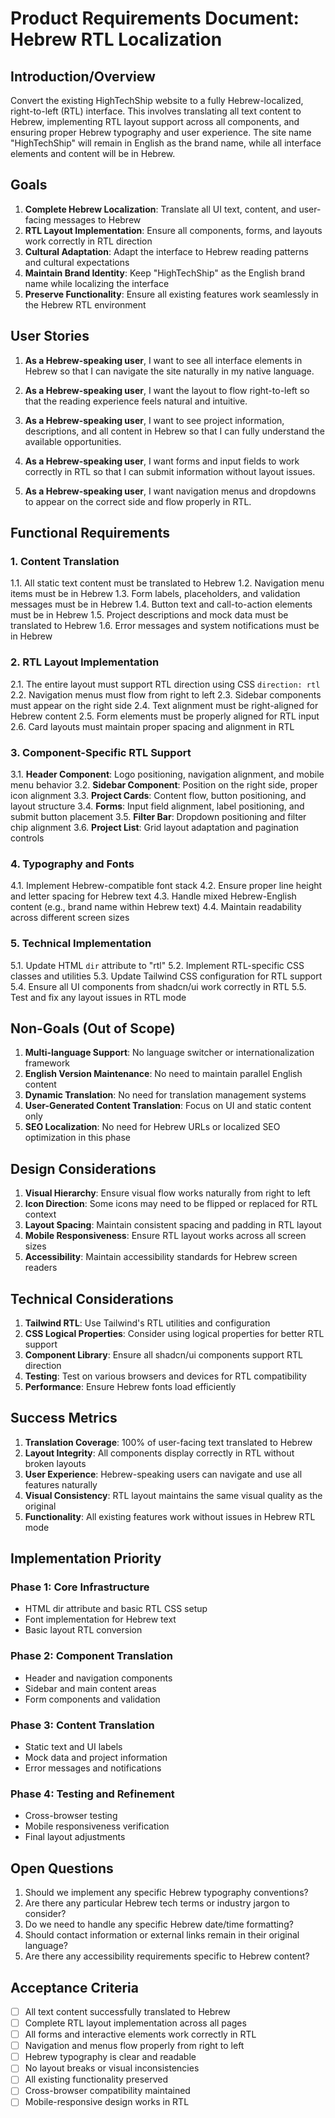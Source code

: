 # Product Requirements Document: Hebrew RTL Localization

## Introduction/Overview

Convert the existing HighTechShip website to a fully Hebrew-localized, right-to-left (RTL) interface. This involves translating all text content to Hebrew, implementing RTL layout support across all components, and ensuring proper Hebrew typography and user experience. The site name "HighTechShip" will remain in English as the brand name, while all interface elements and content will be in Hebrew.

## Goals

1. **Complete Hebrew Localization**: Translate all UI text, content, and user-facing messages to Hebrew
2. **RTL Layout Implementation**: Ensure all components, forms, and layouts work correctly in RTL direction
3. **Cultural Adaptation**: Adapt the interface to Hebrew reading patterns and cultural expectations
4. **Maintain Brand Identity**: Keep "HighTechShip" as the English brand name while localizing the interface
5. **Preserve Functionality**: Ensure all existing features work seamlessly in the Hebrew RTL environment

## User Stories

1. **As a Hebrew-speaking user**, I want to see all interface elements in Hebrew so that I can navigate the site naturally in my native language.

2. **As a Hebrew-speaking user**, I want the layout to flow right-to-left so that the reading experience feels natural and intuitive.

3. **As a Hebrew-speaking user**, I want to see project information, descriptions, and all content in Hebrew so that I can fully understand the available opportunities.

4. **As a Hebrew-speaking user**, I want forms and input fields to work correctly in RTL so that I can submit information without layout issues.

5. **As a Hebrew-speaking user**, I want navigation menus and dropdowns to appear on the correct side and flow properly in RTL.

## Functional Requirements

### 1. Content Translation

1.1. All static text content must be translated to Hebrew
1.2. Navigation menu items must be in Hebrew
1.3. Form labels, placeholders, and validation messages must be in Hebrew
1.4. Button text and call-to-action elements must be in Hebrew
1.5. Project descriptions and mock data must be translated to Hebrew
1.6. Error messages and system notifications must be in Hebrew

### 2. RTL Layout Implementation

2.1. The entire layout must support RTL direction using CSS `direction: rtl`
2.2. Navigation menus must flow from right to left
2.3. Sidebar components must appear on the right side
2.4. Text alignment must be right-aligned for Hebrew content
2.5. Form elements must be properly aligned for RTL input
2.6. Card layouts must maintain proper spacing and alignment in RTL

### 3. Component-Specific RTL Support

3.1. **Header Component**: Logo positioning, navigation alignment, and mobile menu behavior
3.2. **Sidebar Component**: Position on the right side, proper icon alignment
3.3. **Project Cards**: Content flow, button positioning, and layout structure
3.4. **Forms**: Input field alignment, label positioning, and submit button placement
3.5. **Filter Bar**: Dropdown positioning and filter chip alignment
3.6. **Project List**: Grid layout adaptation and pagination controls

### 4. Typography and Fonts

4.1. Implement Hebrew-compatible font stack
4.2. Ensure proper line height and letter spacing for Hebrew text
4.3. Handle mixed Hebrew-English content (e.g., brand name within Hebrew text)
4.4. Maintain readability across different screen sizes

### 5. Technical Implementation

5.1. Update HTML `dir` attribute to "rtl"
5.2. Implement RTL-specific CSS classes and utilities
5.3. Update Tailwind CSS configuration for RTL support
5.4. Ensure all UI components from shadcn/ui work correctly in RTL
5.5. Test and fix any layout issues in RTL mode

## Non-Goals (Out of Scope)

1. **Multi-language Support**: No language switcher or internationalization framework
2. **English Version Maintenance**: No need to maintain parallel English content
3. **Dynamic Translation**: No need for translation management systems
4. **User-Generated Content Translation**: Focus on UI and static content only
5. **SEO Localization**: No need for Hebrew URLs or localized SEO optimization in this phase

## Design Considerations

1. **Visual Hierarchy**: Ensure visual flow works naturally from right to left
2. **Icon Direction**: Some icons may need to be flipped or replaced for RTL context
3. **Layout Spacing**: Maintain consistent spacing and padding in RTL layout
4. **Mobile Responsiveness**: Ensure RTL layout works across all screen sizes
5. **Accessibility**: Maintain accessibility standards for Hebrew screen readers

## Technical Considerations

1. **Tailwind RTL**: Use Tailwind's RTL utilities and configuration
2. **CSS Logical Properties**: Consider using logical properties for better RTL support
3. **Component Library**: Ensure all shadcn/ui components support RTL direction
4. **Testing**: Test on various browsers and devices for RTL compatibility
5. **Performance**: Ensure Hebrew fonts load efficiently

## Success Metrics

1. **Translation Coverage**: 100% of user-facing text translated to Hebrew
2. **Layout Integrity**: All components display correctly in RTL without broken layouts
3. **User Experience**: Hebrew-speaking users can navigate and use all features naturally
4. **Visual Consistency**: RTL layout maintains the same visual quality as the original
5. **Functionality**: All existing features work without issues in Hebrew RTL mode

## Implementation Priority

### Phase 1: Core Infrastructure

- HTML dir attribute and basic RTL CSS setup
- Font implementation for Hebrew text
- Basic layout RTL conversion

### Phase 2: Component Translation

- Header and navigation components
- Sidebar and main content areas
- Form components and validation

### Phase 3: Content Translation

- Static text and UI labels
- Mock data and project information
- Error messages and notifications

### Phase 4: Testing and Refinement

- Cross-browser testing
- Mobile responsiveness verification
- Final layout adjustments

## Open Questions

1. Should we implement any specific Hebrew typography conventions?
2. Are there any particular Hebrew tech terms or industry jargon to consider?
3. Do we need to handle any specific Hebrew date/time formatting?
4. Should contact information or external links remain in their original language?
5. Are there any accessibility requirements specific to Hebrew content?

## Acceptance Criteria

- [ ] All text content successfully translated to Hebrew
- [ ] Complete RTL layout implementation across all pages
- [ ] All forms and interactive elements work correctly in RTL
- [ ] Navigation and menus flow properly from right to left
- [ ] Hebrew typography is clear and readable
- [ ] No layout breaks or visual inconsistencies
- [ ] All existing functionality preserved
- [ ] Cross-browser compatibility maintained
- [ ] Mobile-responsive design works in RTL
